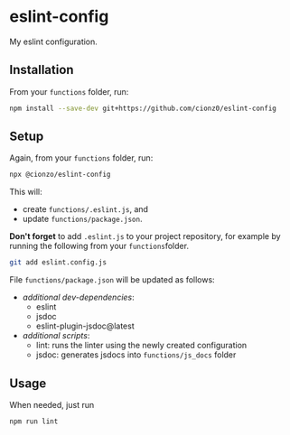 # eslint-config

My eslint configuration.

## Installation
From your `functions` folder, run:
```bash
npm install --save-dev git+https://github.com/cionz0/eslint-config
```

## Setup
Again, from your `functions` folder, run:
```bash
npx @cionzo/eslint-config
```

This will: 
- create `functions/.eslint.js`, and 
- update `functions/package.json`.

**Don't forget** to add `.eslint.js` to your project repository, for example by running the following from your `functions`folder. 
```bash
git add eslint.config.js
```

File `functions/package.json` will be updated as follows:
- _additional dev-dependencies_:
  - eslint
  - jsdoc 
  - eslint-plugin-jsdoc@latest
- _additional scripts_:
  - lint: runs the linter using the newly created configuration
  - jsdoc: generates jsdocs into `functions/js_docs` folder
  
## Usage

When needed, just run
```bash
npm run lint
```
